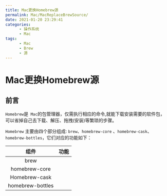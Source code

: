 ```yaml
---
title: Mac更换Homebrew源
permalink: Mac/MacReplaceBrewSource/
date: 2021-01-20 23:29:41
categories:
	  - 操作系统
	  - Mac
tags:
	  - Mac
	  - Brew
	  - 源
---
```


# Mac更换Homebrew源

## 前言

`Homebrew`是` Mac`的包管理器，仅需执行相应的命令,就能下载安装需要的软件包，可以省掉自己去下载、解压、拖拽(安装)等繁琐的步骤。

`Homebrew` 主要由四个部分组成: `brew`、`homebrew-core` 、`homebrew-cask`、`homebrew-bottles`，它们对应的功能如下：

|       组件       | 功能 |
| :--------------: | :--: |
|       brew       |      |
|  homebrew-core   |      |
|  Homebrew-cask   |      |
| homebrew-bottles |      |

